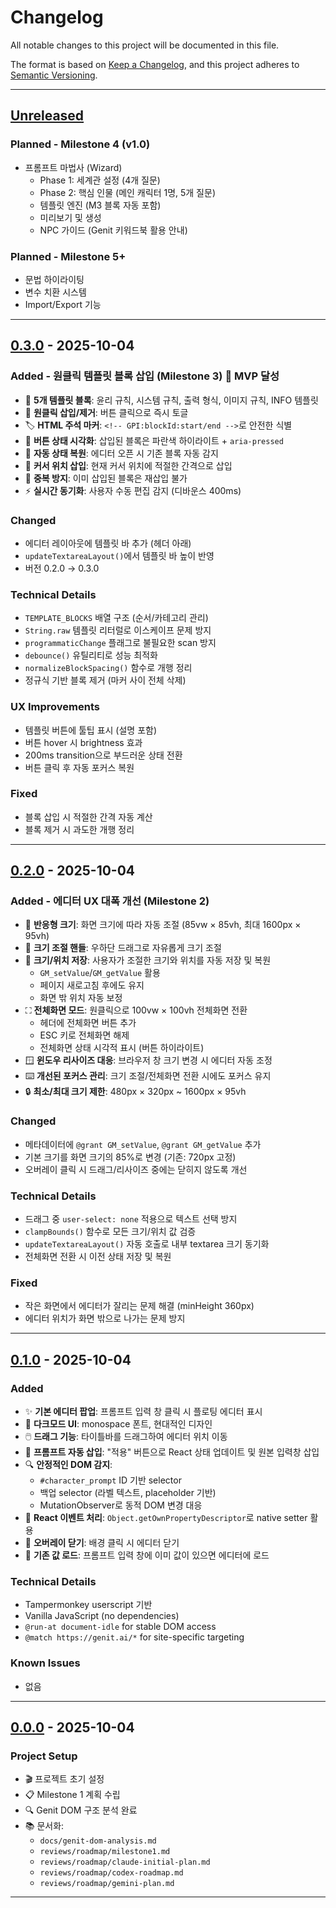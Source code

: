 # Changelog

All notable changes to this project will be documented in this file.

The format is based on [Keep a Changelog](https://keepachangelog.com/en/1.0.0/),
and this project adheres to [Semantic Versioning](https://semver.org/spec/v2.0.0.html).

---

## [Unreleased]

### Planned - Milestone 4 (v1.0)
- 프롬프트 마법사 (Wizard)
  - Phase 1: 세계관 설정 (4개 질문)
  - Phase 2: 핵심 인물 (메인 캐릭터 1명, 5개 질문)
  - 템플릿 엔진 (M3 블록 자동 포함)
  - 미리보기 및 생성
  - NPC 가이드 (Genit 키워드북 활용 안내)

### Planned - Milestone 5+
- 문법 하이라이팅
- 변수 치환 시스템
- Import/Export 기능

---

## [0.3.0] - 2025-10-04

### Added - 원클릭 템플릿 블록 삽입 (Milestone 3) 🎯 MVP 달성
- 🧩 **5개 템플릿 블록**: 윤리 규칙, 시스템 규칙, 출력 형식, 이미지 규칙, INFO 템플릿
- 🔘 **원클릭 삽입/제거**: 버튼 클릭으로 즉시 토글
- 🏷️ **HTML 주석 마커**: `<!-- GPI:blockId:start/end -->`로 안전한 식별
- 🎨 **버튼 상태 시각화**: 삽입된 블록은 파란색 하이라이트 + `aria-pressed`
- 🔄 **자동 상태 복원**: 에디터 오픈 시 기존 블록 자동 감지
- 📍 **커서 위치 삽입**: 현재 커서 위치에 적절한 간격으로 삽입
- 🚫 **중복 방지**: 이미 삽입된 블록은 재삽입 불가
- ⚡ **실시간 동기화**: 사용자 수동 편집 감지 (디바운스 400ms)

### Changed
- 에디터 레이아웃에 템플릿 바 추가 (헤더 아래)
- `updateTextareaLayout()`에서 템플릿 바 높이 반영
- 버전 0.2.0 → 0.3.0

### Technical Details
- `TEMPLATE_BLOCKS` 배열 구조 (순서/카테고리 관리)
- `String.raw` 템플릿 리터럴로 이스케이프 문제 방지
- `programmaticChange` 플래그로 불필요한 scan 방지
- `debounce()` 유틸리티로 성능 최적화
- `normalizeBlockSpacing()` 함수로 개행 정리
- 정규식 기반 블록 제거 (마커 사이 전체 삭제)

### UX Improvements
- 템플릿 버튼에 툴팁 표시 (설명 포함)
- 버튼 hover 시 brightness 효과
- 200ms transition으로 부드러운 상태 전환
- 버튼 클릭 후 자동 포커스 복원

### Fixed
- 블록 삽입 시 적절한 간격 자동 계산
- 블록 제거 시 과도한 개행 정리

---

## [0.2.0] - 2025-10-04

### Added - 에디터 UX 대폭 개선 (Milestone 2)
- 📏 **반응형 크기**: 화면 크기에 따라 자동 조절 (85vw × 85vh, 최대 1600px × 95vh)
- 📐 **크기 조절 핸들**: 우하단 드래그로 자유롭게 크기 조절
- 💾 **크기/위치 저장**: 사용자가 조절한 크기와 위치를 자동 저장 및 복원
  - `GM_setValue`/`GM_getValue` 활용
  - 페이지 새로고침 후에도 유지
  - 화면 밖 위치 자동 보정
- ⛶ **전체화면 모드**: 원클릭으로 100vw × 100vh 전체화면 전환
  - 헤더에 전체화면 버튼 추가
  - ESC 키로 전체화면 해제
  - 전체화면 상태 시각적 표시 (버튼 하이라이트)
- 🪟 **윈도우 리사이즈 대응**: 브라우저 창 크기 변경 시 에디터 자동 조정
- ⌨️ **개선된 포커스 관리**: 크기 조절/전체화면 전환 시에도 포커스 유지
- 🔒 **최소/최대 크기 제한**: 480px × 320px ~ 1600px × 95vh

### Changed
- 메타데이터에 `@grant GM_setValue`, `@grant GM_getValue` 추가
- 기본 크기를 화면 크기의 85%로 변경 (기존: 720px 고정)
- 오버레이 클릭 시 드래그/리사이즈 중에는 닫히지 않도록 개선

### Technical Details
- 드래그 중 `user-select: none` 적용으로 텍스트 선택 방지
- `clampBounds()` 함수로 모든 크기/위치 값 검증
- `updateTextareaLayout()` 자동 호출로 내부 textarea 크기 동기화
- 전체화면 전환 시 이전 상태 저장 및 복원

### Fixed
- 작은 화면에서 에디터가 잘리는 문제 해결 (minHeight 360px)
- 에디터 위치가 화면 밖으로 나가는 문제 방지

---

## [0.1.0] - 2025-10-04

### Added
- ✨ **기본 에디터 팝업**: 프롬프트 입력 창 클릭 시 플로팅 에디터 표시
- 🎨 **다크모드 UI**: monospace 폰트, 현대적인 디자인
- 🖱️ **드래그 기능**: 타이틀바를 드래그하여 에디터 위치 이동
- 🔄 **프롬프트 자동 삽입**: "적용" 버튼으로 React 상태 업데이트 및 원본 입력창 삽입
- 🔍 **안정적인 DOM 감지**:
  - `#character_prompt` ID 기반 selector
  - 백업 selector (라벨 텍스트, placeholder 기반)
  - MutationObserver로 동적 DOM 변경 대응
- 📝 **React 이벤트 처리**: `Object.getOwnPropertyDescriptor`로 native setter 활용
- 🚪 **오버레이 닫기**: 배경 클릭 시 에디터 닫기
- 💾 **기존 값 로드**: 프롬프트 입력 창에 이미 값이 있으면 에디터에 로드

### Technical Details
- Tampermonkey userscript 기반
- Vanilla JavaScript (no dependencies)
- `@run-at document-idle` for stable DOM access
- `@match https://genit.ai/*` for site-specific targeting

### Known Issues
- 없음

---

## [0.0.0] - 2025-10-04

### Project Setup
- 🎬 프로젝트 초기 설정
- 📋 Milestone 1 계획 수립
- 🔍 Genit DOM 구조 분석 완료
- 📚 문서화:
  - `docs/genit-dom-analysis.md`
  - `reviews/roadmap/milestone1.md`
  - `reviews/roadmap/claude-initial-plan.md`
  - `reviews/roadmap/codex-roadmap.md`
  - `reviews/roadmap/gemini-plan.md`

---

[Unreleased]: https://github.com/devforai-creator/genit-prompt-ide/compare/v0.3.0...HEAD
[0.3.0]: https://github.com/devforai-creator/genit-prompt-ide/releases/tag/v0.3.0
[0.2.0]: https://github.com/devforai-creator/genit-prompt-ide/releases/tag/v0.2.0
[0.1.0]: https://github.com/devforai-creator/genit-prompt-ide/releases/tag/v0.1.0
[0.0.0]: https://github.com/devforai-creator/genit-prompt-ide/releases/tag/v0.0.0

